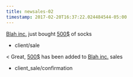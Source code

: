 ```yaml
---
title: newsales-02
timestamp: 2017-02-20T16:37:22.024484544-05:00
---
```


[Blah inc.](company_name) just bought [500$](amount_of_money) of socks
* client/sale

< Great, [500$](amount_of_money) has been added to [Blah inc.](company_name) sales
* client_sale/confirmation
